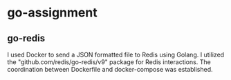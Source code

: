 # go-assignment<cd/>

## go-redis
I used Docker to send a JSON formatted file to Redis using Golang. I utilized the "github.com/redis/go-redis/v9" package for Redis interactions. The coordination between Dockerfile and docker-compose was established.
